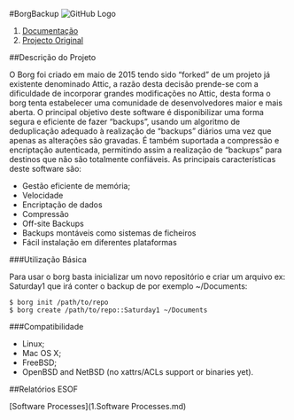 #BorgBackup
![GitHub Logo](https://borgbackup.readthedocs.io/en/stable/_static/logo.png)

1. [Documentação](https://borgbackup.readthedocs.io/en/stable/index.html)
2. [Projecto Original](https://github.com/borgbackup/borg)

##Descrição do Projeto

O Borg foi criado em maio de 2015 tendo sido “forked” de um projeto já existente denominado Attic, a razão desta decisão prende-se com a dificuldade de incorporar grandes modificações no Attic, desta forma o borg tenta estabelecer uma comunidade de desenvolvedores maior e mais aberta.
O principal objetivo deste software é disponibilizar uma forma segura e eficiente de fazer “backups”, usando um algoritmo de deduplicação adequado à realização de “backups” diários uma vez que apenas as alterações são gravadas.
É também suportada a compressão e encriptação autenticada, permitindo assim a realização de “backups” para destinos que não são totalmente confiáveis.
As principais características deste software são:

* Gestão eficiente de memória;
* Velocidade
* Encriptação de dados
* Compressão
* Off-site Backups
* Backups montáveis como sistemas de ficheiros
* Fácil instalação em diferentes plataformas

###Utilização Básica

Para usar o borg basta inicializar um novo repositório e criar um arquivo ex: Saturday1 que irá conter o backup de por  exemplo ~/Documents:

`$ borg init /path/to/repo` <br>
`$ borg create /path/to/repo::Saturday1 ~/Documents`

###Compatibilidade
* Linux;
* Mac OS X;
* FreeBSD;
* OpenBSD and NetBSD (no xattrs/ACLs support or binaries yet).

##Relatórios ESOF

[Software Processes](1.Software Processes.md)
